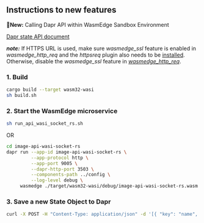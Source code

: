 ## Instructions to new features

**🚩New:** Calling Dapr API within WasmEdge Sandbox Environment


[Dapr state API document](https://docs.dapr.io/getting-started/get-started-api/)

***note:*** If HTTPS URL is used, make sure *wasmedge_ssl* feature is enabled in *wasmedge_http_req*  and the *httpsreq* plugin also needs to be [installed](https://github.com/second-state/wasmedge_http_req#https-support).  Otherwise, disable the *wasmedge_ssl* feature in [*wasmedge_http_req*](https://github.com/second-state/wasmedge_http_req/blob/master/Cargo.toml#L17).

### 1. Build
```bash
cargo build --target wasm32-wasi
sh build.sh
```

### 2. Start the WasmEdge microservice

```bash
sh run_api_wasi_socket_rs.sh
```
OR

```bash
cd image-api-wasi-socket-rs
dapr run --app-id image-api-wasi-socket-rs \
         --app-protocol http \
         --app-port 9005 \
         --dapr-http-port 3503 \
         --components-path ../config \
         --log-level debug \
	 wasmedge ./target/wasm32-wasi/debug/image-api-wasi-socket-rs.wasm
```

### 3. Save a new State Object to Dapr
```bash
curl -X POST -H "Content-Type: application/json" -d '[{ "key": "name", "value": "Bruce Wayne"}]' http://localhost:9005/v1.0/state/statestore
```
